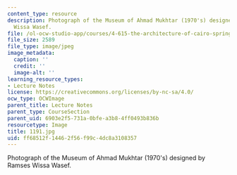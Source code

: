 ```yaml
---
content_type: resource
description: Photograph of the Museum of Ahmad Mukhtar (1970's) designed by Ramses
  Wissa Wasef.
file: /ol-ocw-studio-app/courses/4-615-the-architecture-of-cairo-spring-2002/ff68512f14462f56f99c4dc8a3108357_1191.jpg
file_size: 2589
file_type: image/jpeg
image_metadata:
  caption: ''
  credit: ''
  image-alt: ''
learning_resource_types:
- Lecture Notes
license: https://creativecommons.org/licenses/by-nc-sa/4.0/
ocw_type: OCWImage
parent_title: Lecture Notes
parent_type: CourseSection
parent_uid: 6903e2f5-731a-0bfe-a3b8-4ff0493b836b
resourcetype: Image
title: 1191.jpg
uid: ff68512f-1446-2f56-f99c-4dc8a3108357
---
```

Photograph of the Museum of Ahmad Mukhtar (1970's) designed by Ramses Wissa Wasef.
